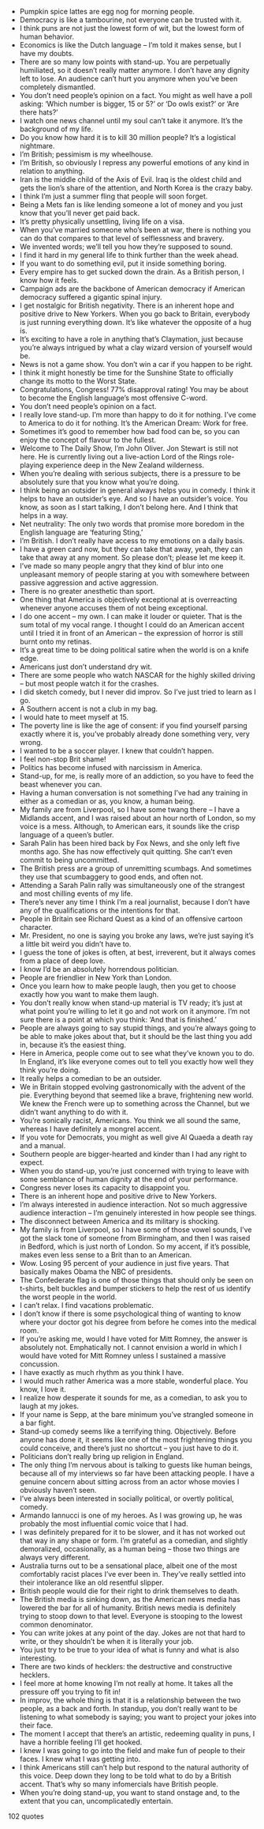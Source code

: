  - Pumpkin spice lattes are egg nog for morning people.
 - Democracy is like a tambourine, not everyone can be trusted with it.
 - I think puns are not just the lowest form of wit, but the lowest form of human behavior.
 - Economics is like the Dutch language – I’m told it makes sense, but I have my doubts.
 - There are so many low points with stand-up. You are perpetually humiliated, so it doesn’t really matter anymore. I don’t have any dignity left to lose. An audience can’t hurt you anymore when you’ve been completely dismantled.
 - You don’t need people’s opinion on a fact. You might as well have a poll asking: ‘Which number is bigger, 15 or 5?’ or ‘Do owls exist?’ or ‘Are there hats?’
 - I watch one news channel until my soul can’t take it anymore. It’s the background of my life.
 - Do you know how hard it is to kill 30 million people? It’s a logistical nightmare.
 - I’m British; pessimism is my wheelhouse.
 - I’m British, so obviously I repress any powerful emotions of any kind in relation to anything.
 - Iran is the middle child of the Axis of Evil. Iraq is the oldest child and gets the lion’s share of the attention, and North Korea is the crazy baby.
 - I think I’m just a summer fling that people will soon forget.
 - Being a Mets fan is like lending someone a lot of money and you just know that you’ll never get paid back.
 - It’s pretty physically unsettling, living life on a visa.
 - When you’ve married someone who’s been at war, there is nothing you can do that compares to that level of selflessness and bravery.
 - We invented words; we’ll tell you how they’re supposed to sound.
 - I find it hard in my general life to think further than the week ahead.
 - If you want to do something evil, put it inside something boring.
 - Every empire has to get sucked down the drain. As a British person, I know how it feels.
 - Campaign ads are the backbone of American democracy if American democracy suffered a gigantic spinal injury.
 - I get nostalgic for British negativity. There is an inherent hope and positive drive to New Yorkers. When you go back to Britain, everybody is just running everything down. It’s like whatever the opposite of a hug is.
 - It’s exciting to have a role in anything that’s Claymation, just because you’re always intrigued by what a clay wizard version of yourself would be.
 - News is not a game show. You don’t win a car if you happen to be right.
 - I think it might honestly be time for the Sunshine State to officially change its motto to the Worst State.
 - Congratulations, Congress! 77% disapproval rating! You may be about to become the English language’s most offensive C-word.
 - You don’t need people’s opinion on a fact.
 - I really love stand-up. I’m more than happy to do it for nothing. I’ve come to America to do it for nothing. It’s the American Dream: Work for free.
 - Sometimes it’s good to remember how bad food can be, so you can enjoy the concept of flavour to the fullest.
 - Welcome to The Daily Show, I’m John Oliver. Jon Stewart is still not here. He is currently living out a live-action Lord of the Rings role-playing experience deep in the New Zealand wilderness.
 - When you’re dealing with serious subjects, there is a pressure to be absolutely sure that you know what you’re doing.
 - I think being an outsider in general always helps you in comedy. I think it helps to have an outsider’s eye. And so I have an outsider’s voice. You know, as soon as I start talking, I don’t belong here. And I think that helps in a way.
 - Net neutrality: The only two words that promise more boredom in the English language are ‘featuring Sting,’
 - I’m British. I don’t really have access to my emotions on a daily basis.
 - I have a green card now, but they can take that away, yeah, they can take that away at any moment. So please don’t; please let me keep it.
 - I’ve made so many people angry that they kind of blur into one unpleasant memory of people staring at you with somewhere between passive aggression and active aggression.
 - There is no greater anesthetic than sport.
 - One thing that America is objectively exceptional at is overreacting whenever anyone accuses them of not being exceptional.
 - I do one accent – my own. I can make it louder or quieter. That is the sum total of my vocal range. I thought I could do an American accent until I tried it in front of an American – the expression of horror is still burnt onto my retinas.
 - It’s a great time to be doing political satire when the world is on a knife edge.
 - Americans just don’t understand dry wit.
 - There are some people who watch NASCAR for the highly skilled driving – but most people watch it for the crashes.
 - I did sketch comedy, but I never did improv. So I’ve just tried to learn as I go.
 - A Southern accent is not a club in my bag.
 - I would hate to meet myself at 15.
 - The poverty line is like the age of consent: if you find yourself parsing exactly where it is, you’ve probably already done something very, very wrong.
 - I wanted to be a soccer player. I knew that couldn’t happen.
 - I feel non-stop Brit shame!
 - Politics has become infused with narcissism in America.
 - Stand-up, for me, is really more of an addiction, so you have to feed the beast whenever you can.
 - Having a human conversation is not something I’ve had any training in either as a comedian or as, you know, a human being.
 - My family are from Liverpool, so I have some twang there – I have a Midlands accent, and I was raised about an hour north of London, so my voice is a mess. Although, to American ears, it sounds like the crisp language of a queen’s butler.
 - Sarah Palin has been hired back by Fox News, and she only left five months ago. She has now effectively quit quitting. She can’t even commit to being uncommitted.
 - The British press are a group of unremitting scumbags. And sometimes they use that scumbaggery to good ends, and often not.
 - Attending a Sarah Palin rally was simultaneously one of the strangest and most chilling events of my life.
 - There’s never any time I think I’m a real journalist, because I don’t have any of the qualifications or the intentions for that.
 - People in Britain see Richard Quest as a kind of an offensive cartoon character.
 - Mr. President, no one is saying you broke any laws, we’re just saying it’s a little bit weird you didn’t have to.
 - I guess the tone of jokes is often, at best, irreverent, but it always comes from a place of deep love.
 - I know I’d be an absolutely horrendous politician.
 - People are friendlier in New York than London.
 - Once you learn how to make people laugh, then you get to choose exactly how you want to make them laugh.
 - You don’t really know when stand-up material is TV ready; it’s just at what point you’re willing to let it go and not work on it anymore. I’m not sure there is a point at which you think: ‘And that is finished.’
 - People are always going to say stupid things, and you’re always going to be able to make jokes about that, but it should be the last thing you add in, because it’s the easiest thing.
 - Here in America, people come out to see what they’ve known you to do. In England, it’s like everyone comes out to tell you exactly how well they think you’re doing.
 - It really helps a comedian to be an outsider.
 - We in Britain stopped evolving gastronomically with the advent of the pie. Everything beyond that seemed like a brave, frightening new world. We knew the French were up to something across the Channel, but we didn’t want anything to do with it.
 - You’re sonically racist, Americans. You think we all sound the same, whereas I have definitely a mongrel accent.
 - If you vote for Democrats, you might as well give Al Quaeda a death ray and a manual.
 - Southern people are bigger-hearted and kinder than I had any right to expect.
 - When you do stand-up, you’re just concerned with trying to leave with some semblance of human dignity at the end of your performance.
 - Congress never loses its capacity to disappoint you.
 - There is an inherent hope and positive drive to New Yorkers.
 - I’m always interested in audience interaction. Not so much aggressive audience interaction – I’m genuinely interested in how people see things.
 - The disconnect between America and its military is shocking.
 - My family is from Liverpool, so I have some of those vowel sounds, I’ve got the slack tone of someone from Birmingham, and then I was raised in Bedford, which is just north of London. So my accent, if it’s possible, makes even less sense to a Brit than to an American.
 - Wow. Losing 95 percent of your audience in just five years. That basically makes Obama the NBC of presidents.
 - The Confederate flag is one of those things that should only be seen on t-shirts, belt buckles and bumper stickers to help the rest of us identify the worst people in the world.
 - I can’t relax. I find vacations problematic.
 - I don’t know if there is some psychological thing of wanting to know where your doctor got his degree from before he comes into the medical room.
 - If you’re asking me, would I have voted for Mitt Romney, the answer is absolutely not. Emphatically not. I cannot envision a world in which I would have voted for Mitt Romney unless I sustained a massive concussion.
 - I have exactly as much rhythm as you think I have.
 - I would much rather America was a more stable, wonderful place. You know, I love it.
 - I realize how desperate it sounds for me, as a comedian, to ask you to laugh at my jokes.
 - If your name is Sepp, at the bare minimum you’ve strangled someone in a bar fight.
 - Stand-up comedy seems like a terrifying thing. Objectively. Before anyone has done it, it seems like one of the most frightening things you could conceive, and there’s just no shortcut – you just have to do it.
 - Politicians don’t really bring up religion in England.
 - The only thing I’m nervous about is talking to guests like human beings, because all of my interviews so far have been attacking people. I have a genuine concern about sitting across from an actor whose movies I obviously haven’t seen.
 - I’ve always been interested in socially political, or overtly political, comedy.
 - Armando Iannucci is one of my heroes. As I was growing up, he was probably the most influential comic voice that I had.
 - I was definitely prepared for it to be slower, and it has not worked out that way in any shape or form. I’m grateful as a comedian, and slightly demoralized, occasionally, as a human being – those two things are always very different.
 - Australia turns out to be a sensational place, albeit one of the most comfortably racist places I’ve ever been in. They’ve really settled into their intolerance like an old resentful slipper.
 - British people would die for their right to drink themselves to death.
 - The British media is sinking down, as the American news media has lowered the bar for all of humanity. British news media is definitely trying to stoop down to that level. Everyone is stooping to the lowest common denominator.
 - You can write jokes at any point of the day. Jokes are not that hard to write, or they shouldn’t be when it is literally your job.
 - You just try to be true to your idea of what is funny and what is also interesting.
 - There are two kinds of hecklers: the destructive and constructive hecklers.
 - I feel more at home knowing I’m not really at home. It takes all the pressure off you trying to fit in!
 - In improv, the whole thing is that it is a relationship between the two people, as a back and forth. In standup, you don’t really want to be listening to what somebody is saying; you want to project your jokes into their face.
 - The moment I accept that there’s an artistic, redeeming quality in puns, I have a horrible feeling I’ll get hooked.
 - I knew I was going to go into the field and make fun of people to their faces. I knew what I was getting into.
 - I think Americans still can’t help but respond to the natural authority of this voice. Deep down they long to be told what to do by a British accent. That’s why so many infomercials have British people.
 - When you’re doing stand-up, you want to stand onstage and, to the extent that you can, uncomplicatedly entertain.

102 quotes
